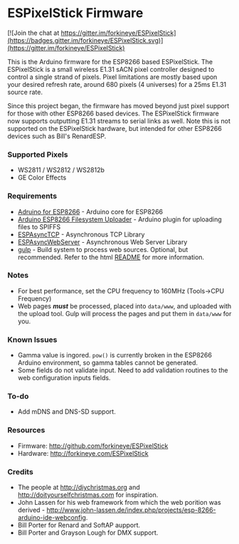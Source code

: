 ESPixelStick Firmware
=====================
[![Join the chat at https://gitter.im/forkineye/ESPixelStick](https://badges.gitter.im/forkineye/ESPixelStick.svg)](https://gitter.im/forkineye/ESPixelStick)

This is the Arduino firmware for the ESP8266 based ESPixelStick.  The ESPixelStick is a small wireless E1.31 sACN pixel controller designed to control a single strand of pixels.  Pixel limitations are mostly based upon your desired refresh rate, around 680 pixels (4 universes) for a 25ms E1.31 source rate.  

Since this project began, the firmware has moved beyond just pixel support for those with other ESP8266 based devices.  The ESPixelStick firmware now supports outputting E1.31 streams to serial links as well.  Note this is not supported on the ESPixelStick hardware, but intended for other ESP8266 devices such as Bill's RenardESP.

### Supported Pixels
- WS2811 / WS2812 / WS2812b
- GE Color Effects

### Requirements
- [Adruino for ESP8266](https://github.com/esp8266/Arduino) - Arduino core for ESP8266
- [Arduino ESP8266 Filesystem Uploader](https://github.com/esp8266/arduino-esp8266fs-plugin) - Arduino plugin for uploading files to SPIFFS
- [ESPAsyncTCP](https://github.com/me-no-dev/ESPAsyncTCP) - Asynchronous TCP Library
- [ESPAsyncWebServer](https://github.com/me-no-dev/ESPAsyncWebServer) - Asynchronous Web Server Library
- [gulp](http://gulpjs.com/) - Build system to process web sources.  Optional, but recommended.  Refer to the html [README](html/README.md) for more information.

### Notes
- For best performance, set the CPU frequency to 160MHz (Tools->CPU Frequency)
- Web pages ***must*** be processed, placed into ```data/www```, and uploaded with the upload tool. Gulp will process the pages and put them in ```data/www``` for you. 

### Known Issues
- Gamma value is ingored.  ```pow()``` is currently broken in the ESP8266 Arduino environment, so gamma tables cannot be generated.
- Some fields do not validate input.  Need to add validation routines to the web configuration inputs fields.

### To-do
- Add mDNS and DNS-SD support.

### Resources
- Firmware: http://github.com/forkineye/ESPixelStick
- Hardware: http://forkineye.com/ESPixelStick

### Credits
- The people at http://diychristmas.org and http://doityourselfchristmas.com for inspiration.
- John Lassen for his web framework from which the web porition was derived - http://www.john-lassen.de/index.php/projects/esp-8266-arduino-ide-webconfig.
- Bill Porter for Renard and SoftAP aupport.
- Bill Porter and Grayson Lough for DMX support.